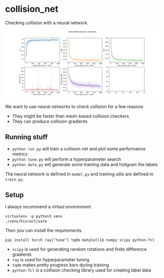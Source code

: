 # collision_net

Checking collision with a neural network.

![The results from running `python run.py --n-objects=10 --n-iters=1000 --n-batch=1000`](figures/collision_net_metrics.png)

We want to use neural networks to check collision for a few reasons

 * They might be faster than mesh-based collision checkers
 * They can produce collision gradients

## Running stuff

 * `python run.py` will train a collision net and plot some performance metrics
 * `python tune.py` will perform a hyperparameter search 
 * `python data.py` will generate some training data and histgram the labels

The neural network is defined in `model.py` and training utils are defined in `train.py`.

## Setup

I always recommend a virtaul environment

```
virtualenv -p python3 venv
./venv/bin/activate
```

Then you can install the requirements.

```
pip install torch ray["tune"] tqdm matplotlib numpy scipy python-fcl
```

 * `scipy` is used for generating random rotations and finite difference gradients
 * `ray` is used for hyperparameter tuning
 * `tqdm` makes pretty progress bars during training
 * `python-fcl` is a collision checking library used for creating label data
